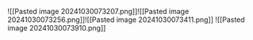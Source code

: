![[Pasted image 20241030073207.png]]![[Pasted image 20241030073256.png]]![[Pasted image 20241030073411.png]]
![[Pasted image 20241030073910.png]]
